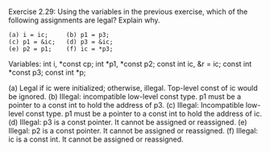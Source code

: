 Exercise 2.29: Using the variables in the previous exercise, which of the
following assignments are legal? Explain why.

    (a) i = ic;		(b) p1 = p3;
    (c) p1 = &ic;	(d) p3 = &ic;
    (e) p2 = p1;	(f) ic = *p3;

Variables:
int i, *const cp;
int *p1, *const p2;
const int ic, &r = ic;
const int *const p3;
const int \*p;

(a) Legal if ic were initialized; otherwise, illegal. Top-level const of ic would be ignored.
(b) Illegal: incompatible low-level const type. p1 must be a pointer to a const int to hold the address of p3.
(c) Illegal: Incompatible low-level const type. p1 must be a pointer to a const int to hold the address of ic.
(d) Illegal: p3 is a const pointer. It cannot be assigned or reassigned.
(e) Illegal: p2 is a const pointer. It cannot be assigned or reassigned.
(f) Illegal: ic is a const int. It cannot be assigned or reassigned.
